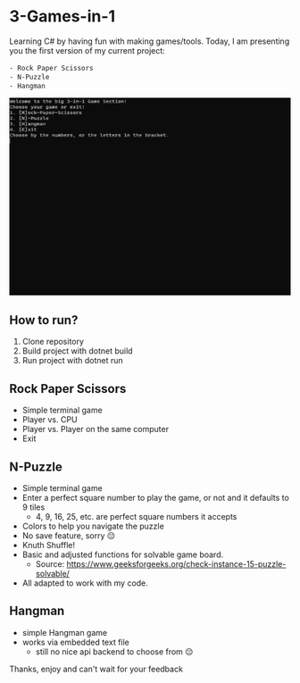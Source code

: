 ﻿# 3-Games-in-1

Learning C# by having fun with making games/tools.
Today, I am presenting you the first version of my current project:

	- Rock Paper Scissors
	- N-Puzzle
	- Hangman


![alt text](./Screenshot.png)

## How to run?
1. Clone repository
2. Build project with dotnet build
3. Run project with dotnet run


## Rock Paper Scissors

- Simple terminal game
- Player vs. CPU
- Player vs. Player on the same computer
- Exit 


## N-Puzzle

- Simple terminal game
- Enter a perfect square number to play the game, or not and it defaults to 9 tiles
	- 4, 9, 16, 25, etc. are perfect square numbers it accepts
- Colors to help you navigate the puzzle
- No save feature, sorry 😔
- Knuth Shuffle!
- Basic and adjusted functions for solvable game board.
	- Source: https://www.geeksforgeeks.org/check-instance-15-puzzle-solvable/
- All adapted to work with my code.

## Hangman

- simple Hangman game
- works via embedded text file
	- still no nice api backend to choose from 😔

Thanks, enjoy and can't wait for your feedback

